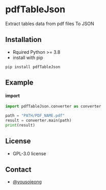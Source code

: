 # pdfTableJson
Extract tables data from pdf files To JSON

## Installation
- Rquired Python >= 3.8
- install with pip
```
pip install pdfTableJson
```

## Example
#### import
```py
import pdfTableJson.converter as converter

path = "PATH/PDF_NAME.pdf"
result = converter.main(path)
print(result)
```

## License
- GPL-3.0 license

## Contact
- [@yousojeong](https://github.com/yousojeong)

